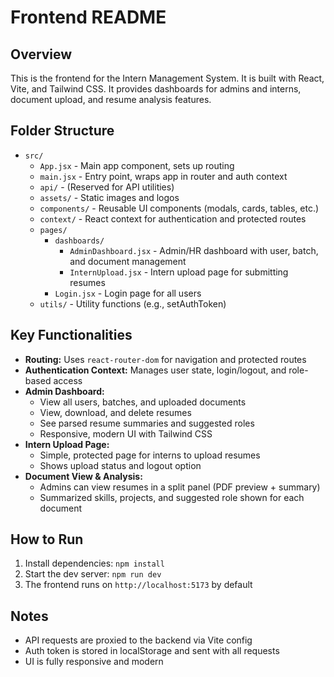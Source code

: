 # Frontend README

## Overview
This is the frontend for the Intern Management System. It is built with React, Vite, and Tailwind CSS. It provides dashboards for admins and interns, document upload, and resume analysis features.

## Folder Structure
- `src/`
  - `App.jsx` - Main app component, sets up routing
  - `main.jsx` - Entry point, wraps app in router and auth context
  - `api/` - (Reserved for API utilities)
  - `assets/` - Static images and logos
  - `components/` - Reusable UI components (modals, cards, tables, etc.)
  - `context/` - React context for authentication and protected routes
  - `pages/`
    - `dashboards/`
      - `AdminDashboard.jsx` - Admin/HR dashboard with user, batch, and document management
      - `InternUpload.jsx` - Intern upload page for submitting resumes
    - `Login.jsx` - Login page for all users
  - `utils/` - Utility functions (e.g., setAuthToken)

## Key Functionalities
- **Routing:** Uses `react-router-dom` for navigation and protected routes
- **Authentication Context:** Manages user state, login/logout, and role-based access
- **Admin Dashboard:**
  - View all users, batches, and uploaded documents
  - View, download, and delete resumes
  - See parsed resume summaries and suggested roles
  - Responsive, modern UI with Tailwind CSS
- **Intern Upload Page:**
  - Simple, protected page for interns to upload resumes
  - Shows upload status and logout option
- **Document View & Analysis:**
  - Admins can view resumes in a split panel (PDF preview + summary)
  - Summarized skills, projects, and suggested role shown for each document

## How to Run
1. Install dependencies: `npm install`
2. Start the dev server: `npm run dev`
3. The frontend runs on `http://localhost:5173` by default

## Notes
- API requests are proxied to the backend via Vite config
- Auth token is stored in localStorage and sent with all requests
- UI is fully responsive and modern 